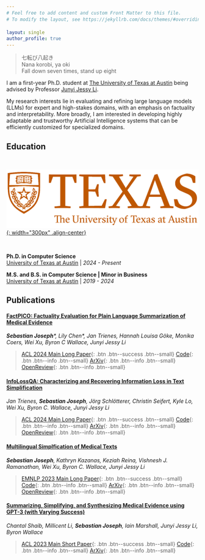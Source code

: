 ```yaml
---
# Feel free to add content and custom Front Matter to this file.
# To modify the layout, see https://jekyllrb.com/docs/themes/#overriding-theme-defaults

layout: single
author_profile: true
---
```


> 七転び八起き <br> Nana korobi, ya oki <br> Fall down seven times, stand up eight

I am a first-year Ph.D. student at [The University of Texas at Austin](https://www.utexas.edu) being advised by Professor [Junyi Jessy Li](www.jessyli.com).

My research interests lie in evaluating and refining large language models (LLMs) for expert and high-stakes domains, with an emphasis on factuality and interpretability. 
More broadly, I am interested in developing highly adaptable and trustworthy Artificial Intelligence systems that can be efficiently customized for specialized domains.

## Education

<br>

[![ut logo](RGB_university_primary.png){: width="300px" .align-center}](https://www.utexas.edu) 

<br>

**Ph.D. in Computer Science** <br> 
[University of Texas at Austin](https://www.utexas.edu) \| *2024 - Present*

**M.S. and B.S. in Computer Science \| Minor in Business** <br>
[University of Texas at Austin](https://www.utexas.edu) \| *2019 - 2024* 

## Publications

#### [FactPICO: Factuality Evaluation for Plain Language Summarization of Medical Evidence](https://aclanthology.org/2024.acl-long.459/) 
***Sebastian Joseph**\*, Lily Chen\*, Jan Trienes, Hannah Louisa Göke, Monika Coers, Wei Xu, Byron C Wallace, Junyi Jessy Li*
> [ACL 2024 Main Long Paper](https://aclanthology.org/2024.acl-long.459/){: .btn .btn--success .btn--small} [Code](https://github.com/lilywchen/FactPICO){: .btn .btn--info .btn--small} [ArXiv](https://arxiv.org/abs/2402.11456){: .btn .btn--info .btn--small} [OpenReview](https://openreview.net/forum?id=VUvcsUUmeO){: .btn .btn--info .btn--small}

#### [InfoLossQA: Characterizing and Recovering Information Loss in Text Simplification](https://aclanthology.org/2024.acl-long.234/)
*Jan Trienes, **Sebastian Joseph**, Jörg Schlötterer, Christin Seifert, Kyle Lo, Wei Xu, Byron C. Wallace, Junyi Jessy Li*
> [ACL 2024 Main Long Paper](https://aclanthology.org/2024.acl-long.234/){: .btn .btn--success .btn--small} [Code](https://github.com/jantrienes/InfoLossQA){: .btn .btn--info .btn--small} [ArXiv](https://arxiv.org/abs/2401.16475){: .btn .btn--info .btn--small} [OpenReview](https://openreview.net/forum?id=E42GF8r8XS9){: .btn .btn--info .btn--small}

#### [Multilingual Simplfication of Medical Texts](https://aclanthology.org/2023.emnlp-main.1037/)
***Sebastian Joseph**, Kathryn Kazanas, Keziah Reina, Vishnesh J. Ramanathan, Wei Xu, Byron C. Wallace, Junyi Jessy Li*
> [EMNLP 2023 Main Long Paper](https://aclanthology.org/2023.emnlp-main.1037/){: .btn .btn--success .btn--small} [Code](https://github.com/SebaJoe/MultiCochrane){: .btn .btn--info .btn--small} [ArXiv](https://arxiv.org/abs/2305.12532){: .btn .btn--info .btn--small} [OpenReview](https://openreview.net/forum?id=gccSE5vDZ7){: .btn .btn--info .btn--small}

#### [Summarizing, Simplifying, and Synthesizing Medical Evidence using GPT-3 (with Varying Success)](https://aclanthology.org/2023.acl-short.119/)
*Chantal Shaib, Millicent Li, **Sebastian Joseph**, Iain Marshall, Junyi Jessy Li, Byron Wallace*
> [ACL 2023 Main Short Paper](https://aclanthology.org/2023.acl-short.119/){: .btn .btn--success .btn--small} [Code](https://github.com/cshaib/summarizing-medical-evidence){: .btn .btn--info .btn--small} [ArXiv](https://arxiv.org/abs/2305.06299){: .btn .btn--info .btn--small}

